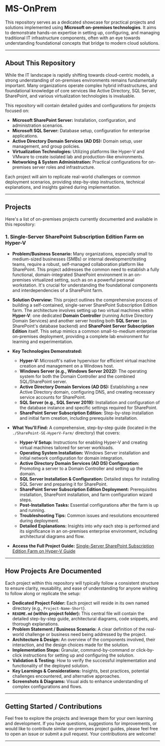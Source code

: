 # MS-OnPrem
This repository serves as a dedicated showcase for practical projects and solutions implemented using **Microsoft on-premises technologies**. It aims to demonstrate hands-on expertise in setting up, configuring, and managing traditional IT infrastructure components, often with an eye towards understanding foundational concepts that bridge to modern cloud solutions.

---

## About This Repository

While the IT landscape is rapidly shifting towards cloud-centric models, a strong understanding of on-premises environments remains fundamentally important. Many organizations operate complex hybrid infrastructures, and foundational knowledge of core services like Active Directory, SQL Server, SharePoint, and various virtualization technologies is invaluable.

This repository will contain detailed guides and configurations for projects focused on:

* **Microsoft SharePoint Server:** Installation, configuration, and administration scenarios.
* **Microsoft SQL Server:** Database setup, configuration for enterprise applications.
* **Active Directory Domain Services (AD DS):** Domain setup, user management, and group policies.
* **Virtualization Technologies:** Utilizing platforms like Hyper-V and VMware to create isolated lab and production-like environments.
* **Networking & System Administration:** Practical configurations for on-premises server roles and infrastructure.

Each project will aim to replicate real-world challenges or common deployment scenarios, providing step-by-step instructions, technical explanations, and insights gained during implementation.

---

## Projects

Here's a list of on-premises projects currently documented and available in this repository:

### 1. Single-Server SharePoint Subscription Edition Farm on Hyper-V

* **Problem/Business Scenario:** Many organizations, especially small to medium-sized businesses (SMBs) or internal development/testing teams, require a robust, self-managed collaboration platform like SharePoint. This project addresses the common need to establish a fully functional, domain-integrated SharePoint environment in an on-premises virtualized setting, such as on a powerful personal workstation. It's crucial for understanding the foundational components and interdependencies of a SharePoint farm.

* **Solution Overview:** This project outlines the comprehensive process of building a self-contained, single-server SharePoint Subscription Edition farm. The architecture involves setting up two virtual machines within **Hyper-V**: one dedicated **Domain Controller** (running Active Directory Domain Services) and another server hosting both **SQL Server** (as SharePoint's database backend) and **SharePoint Server Subscription Edition** itself. This setup mimics a common small-to-medium enterprise on-premises deployment, providing a complete lab environment for learning and experimentation.

* **Key Technologies Demonstrated:**
    * **Hyper-V:** Microsoft's native hypervisor for efficient virtual machine creation and management on a Windows host.
    * **Windows Server (e.g., Windows Server 2022):** The operating system for both the Domain Controller and the combined SQL/SharePoint server.
    * **Active Directory Domain Services (AD DS):** Establishing a new Active Directory domain, configuring DNS, and creating necessary service accounts for SharePoint.
    * **SQL Server (e.g., SQL Server 2019):** Installation and configuration of the database instance and specific settings required for SharePoint.
    * **SharePoint Server Subscription Edition:** Step-by-step installation and initial farm creation, including prerequisite installation.

* **What You'll Find:**
    A comprehensive, step-by-step guide (located in the `./SharePoint-SE-HyperV-Farm/` directory) that covers:
    * **Hyper-V Setup:** Instructions for enabling Hyper-V and creating virtual machines tailored for server workloads.
    * **Operating System Installation:** Windows Server installation and initial network configuration for domain integration.
    * **Active Directory Domain Services (AD DS) Configuration:** Promoting a server to a Domain Controller and setting up the domain.
    * **SQL Server Installation & Configuration:** Detailed steps for installing SQL Server and preparing it for SharePoint.
    * **SharePoint Server Subscription Edition Deployment:** Prerequisites installation, SharePoint installation, and farm configuration wizard steps.
    * **Post-Installation Tasks:** Essential configurations after the farm is up and running.
    * **Troubleshooting Tips:** Common issues and resolutions encountered during deployment.
    * **Detailed Explanations:** Insights into *why* each step is performed and its significance in an on-premises enterprise environment, including architectural diagrams and flow.

* **Access the Full Project Guide:** [Single-Server SharePoint Subscription Edition Farm on Hyper-V Guide](./SharePoint-SE-HyperV-Farm/README.md)

---

## How Projects Are Documented

Each project within this repository will typically follow a consistent structure to ensure clarity, reusability, and ease of understanding for anyone wishing to follow along or replicate the setup:

* **Dedicated Project Folder:** Each project will reside in its own named directory (e.g., `Project-Name-Short`).
* **`README.md` (within project folder):** This central file will contain the detailed step-by-step guide, architectural diagrams, code snippets, and thorough explanations.
* **Problem Statement / Business Scenario:** A clear definition of the real-world challenge or business need being addressed by the project.
* **Architecture & Design:** An overview of the components involved, their interaction, and the design choices made for the solution.
* **Implementation Steps:** Granular, command-by-command or click-by-click instructions for setting up and configuring the solution.
* **Validation & Testing:** How to verify the successful implementation and functionality of the deployed solution.
* **Key Learnings & Considerations:** Insights, best practices, potential challenges encountered, and alternative approaches.
* **Screenshots & Diagrams:** Visual aids to enhance understanding of complex configurations and flows.

---

## Getting Started / Contributions

Feel free to explore the projects and leverage them for your own learning and development. If you have questions, suggestions for improvements, or would like to contribute similar on-premises project guides, please feel free to open an issue or submit a pull request. Your contributions are welcome!

---
```
